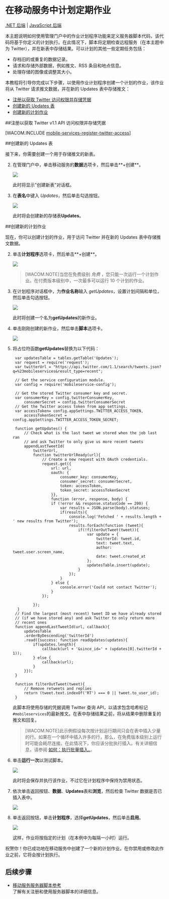 <properties linkid="develop-mobile-tutorials-schedule-backend-tasks" urlDisplayName="计划后端任务" pageTitle="使用计划程序计划后端任务 - 移动服务" metaKeywords="" description="使用 Azure 移动服务计划程序来计划移动应用程序的作业。" metaCanonical="" services="" documentationCenter="Mobile" title="Schedule recurring jobs in Mobile Services" authors="glenga" solutions="" manager="" editor="" />

<tags 
wacn.date="04/11/2015"
ms.service="mobile-services" ms.workload="mobile" ms.tgt_pltfrm="mobile-multiple" ms.devlang="multiple" ms.topic="article" ms.date="02/26/2015" ms.author="glenga" />

# 在移动服务中计划定期作业 

<div class="dev-center-tutorial-subselector">
	<a href="/zh-cn/documentation/articles/mobile-services-dotnet-backend-schedule-recurring-tasks/" title=".NET backend">.NET 后端</a> | <a href="/zh-cn/documentation/articles/mobile-services-schedule-recurring-tasks/"  title="JavaScript backend" class="current">JavaScript 后端</a>
</div>
 
本主题说明如何使用管理门户中的作业计划程序功能来定义服务器脚本代码，该代码将基于你定义的计划执行。在此情况下，脚本将定期检查远程服务（在本主题中为 Twitter），并在新表中存储结果。可以计划的其他一些定期任务包括：

+ 存档旧的或重复的数据记录。
+ 请求和存储外部数据，例如推文、RSS 条目和地点信息。
+ 处理存储的图像或调整其大小。

本教程将引导你完成以下步骤，以使用作业计划程序创建一个计划的作业，该作业将从 Twitter 请求推文数据，并在新的 Updates 表中存储推文：

+ [注册以获取 Twitter 访问权限并存储凭据]
+ [创建新的 Updates 表]
+ [创建新的计划作业]

##<a name="get-oauth-credentials"></a>注册以获取 Twitter v1.1 API 访问权限并存储凭据

[WACOM.INCLUDE [mobile-services-register-twitter-access](../includes/mobile-services-register-twitter-access.md)]

##<a name="create-table"></a>创建新的 Updates 表

接下来，你需要创建一个用于存储推文的新表。

2. 在管理门户中，单击移动服务的**数据**选项卡，然后单击**+创建**。

   ![][2]

   此时将显示"创建新表"对话框。

3. 在**表名**中键入 _Updates_，然后单击勾选按钮。

   ![][3]

  	此时将会创建新的存储表**Updates**。 

##<a name="add-job"></a>创建新的计划作业  

现在，你可以创建计划的作业，用于访问 Twitter 并在新的 Updates 表中存储推文数据。

2. 单击**计划程序**选项卡，然后单击**+创建**。 

   ![][4]

    >[WACOM.NOTE]当您在免费级别 <em>免费</em> ，您只能一次运行一个计划作业。在付费版本级别中，一次最多可以运行 10 个计划的作业。

3. 在计划程序对话框中，为**作业名称**输入 _getUpdates_，设置计划间隔和单位，然后单击勾选按钮。 
   
   ![][5]

   此时将创建一个名为**getUpdates**的新作业。 

4. 单击刚刚创建的新作业，然后单击**脚本**选项卡。

   ![][6] 

5. 将占位符函数**getUpdates**替换为以下代码：

		var updatesTable = tables.getTable('Updates');
		var request = require('request');
		var twitterUrl = "https://api.twitter.com/1.1/search/tweets.json?q=%23mobileservices&result_type=recent";

		// Get the service configuration module.
		var config = require('mobileservice-config');
		
		// Get the stored Twitter consumer key and secret. 
		var consumerKey = config.twitterConsumerKey,
		    consumerSecret = config.twitterConsumerSecret
		// Get the Twitter access token from app settings.    
		var accessToken= config.appSettings.TWITTER_ACCESS_TOKEN,
		    accessTokenSecret = config.appSettings.TWITTER_ACCESS_TOKEN_SECRET;
		
		function getUpdates() {   
		    // Check what is the last tweet we stored when the job last ran
		    // and ask Twitter to only give us more recent tweets
		    appendLastTweetId(
		        twitterUrl, 
		        function twitterUrlReady(url){            
		            // Create a new request with OAuth credentials.
		            request.get({
		                url: url,                
		                oauth: {
		                    consumer_key: consumerKey,
		                    consumer_secret: consumerSecret,
		                    token: accessToken,
		                    token_secret: accessTokenSecret
		                }},
		                function (error, response, body) {
		                if (!error && response.statusCode == 200) {
		                    var results = JSON.parse(body).statuses;
		                    if(results){
		                        console.log('Fetched ' + results.length + ' new results from Twitter');                       
		                        results.forEach(function (tweet){
		                            if(!filterOutTweet(tweet)){
		                                var update = {
		                                    twitterId: tweet.id,
		                                    text: tweet.text,
		                                    author: tweet.user.screen_name,
		                                    date: tweet.created_at
		                                };
		                                updatesTable.insert(update);
		                            }
		                        });
		                    }            
		                } else { 
		                    console.error('Could not contact Twitter');
		                }
		            });
		
		        });
		 }
		// Find the largest (most recent) tweet ID we have already stored
		// (if we have stored any) and ask Twitter to only return more
		// recent ones
		function appendLastTweetId(url, callback){
		    updatesTable
		    .orderByDescending('twitterId')
		    .read({success: function readUpdates(updates){
		        if(updates.length){
		            callback(url + '&since_id=' + (updates[0].twitterId + 1));           
		        } else {
		            callback(url);
		        }
		    }});
		}
		
		function filterOutTweet(tweet){
		    // Remove retweets and replies
		    return (tweet.text.indexOf('RT') === 0 || tweet.to_user_id);
		}


   此脚本将使用存储的凭据调用 Twitter 查询 API，以请求包含哈希标记 `#mobileservices`的最新推文。在表中存储结果之前，将从结果中删除重复的推文和回复。

   >[WACOM.NOTE]此示例假设每次按计划运行期间只会在表中插入少量的行。如果在一个循环中插入许多的行，那么，在免费版本级别上运行时可能会耗尽连接。在此情况下，你应该分批执行插入。有关详细信息，请参阅 <a href="/zh-cn/documentation/articles/mobile-services-how-to-use-server-scripts/#bulk-inserts">如何：执行批量插入。</a>。

6. 单击**运行一次**以测试脚本。 

  	![][7]

   此时将会保存并执行该作业，不过它在计划程序中保持为禁用状态。

7. 依次单击返回按钮、**数据**、**Updates**表和**浏览**，然后检查 Twitter 数据是否已插入表中。

   ![][8]

8. 单击返回按钮，单击**计划程序**，选择**getUpdates**，然后单击**启用**。

   ![][9]

   这样，作业将按指定的计划（在本例中为每隔一小时）运行。

祝贺你！你已成功地在移动服务中创建了一个新的计划作业。在你禁用或修改此作业之前，它将会按计划执行。

## <a name="nextsteps"> </a>后续步骤

* [移动服务服务器脚本参考]
  <br/>了解有关注册和使用服务器脚本的详细信息。

<!-- Anchors. -->
[注册以获取 Twitter 访问权限并存储凭据]: #get-oauth-credentials
[创建新的 Updates 表]: #create-table
[创建新的计划作业]: #add-job
[后续步骤]: #next-steps

<!-- Images. -->
[0]: ./media/mobile-services-schedule-recurring-tasks/mobile-twitter-my-apps.png
[1]: ./media/mobile-services-schedule-recurring-tasks/mobile-twitter-app-secrets.png
[2]: ./media/mobile-services-schedule-recurring-tasks/mobile-data-tab-empty-cli.png
[3]: ./media/mobile-services-schedule-recurring-tasks/mobile-create-updates-table.png
[4]: ./media/mobile-services-schedule-recurring-tasks/mobile-schedule-new-job-cli.png
[5]: ./media/mobile-services-schedule-recurring-tasks/mobile-create-job-dialog.png
[6]: ./media/mobile-services-schedule-recurring-tasks/mobile-schedule-job-script-new.png
[7]: ./media/mobile-services-schedule-recurring-tasks/mobile-schedule-job-script.png
[8]: ./media/mobile-services-schedule-recurring-tasks/mobile-browse-updates-table.png
[9]: ./media/mobile-services-schedule-recurring-tasks/mobile-schedule-job-enabled.png
[10]: ./media/mobile-services-schedule-recurring-tasks/mobile-schedule-job-app-settings.png
[11]: ./media/mobile-services-schedule-recurring-tasks/mobile-identity-tab-twitter-only.png

<!-- URLs. -->
[移动服务服务器脚本参考]: /zh-cn/documentation/articles/mobile-services-how-to-use-server-scripts/
[windowsazure.cn]: http://www.windowsazure.cn/
[Azure 管理门户]: https://manage.windowsazure.cn/
[注册应用以便在移动服务中进行 Twitter 登录]: /zh-cn/documentation/articles/mobile-services-how-to-register-twitter-authentication
[Twitter 开发人员]: http://go.microsoft.com/fwlink/p/?LinkId=268300
[应用程序设置]: https://msdn.microsoft.com/zh-CN/library/windowsazure/b6bb7d2d-35ae-47eb-a03f-6ee393e170f7
